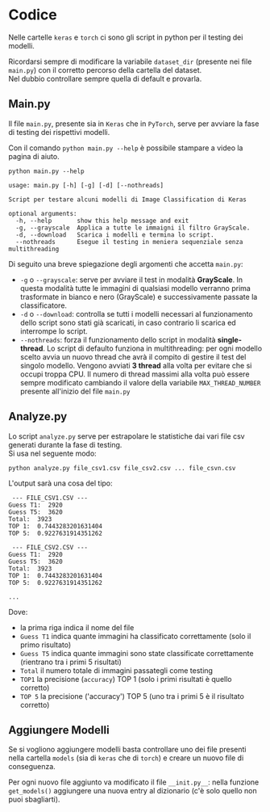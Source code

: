 # Codice

Nelle cartelle `keras` e `torch` ci sono gli script in python per il testing dei modelli.

Ricordarsi sempre di modificare la variabile `dataset_dir` (presente nei file `main.py`) con il corretto percorso della cartella del dataset.<br>
Nel dubbio controllare sempre quella di default e provarla.

## Main.py

Il file `main.py`, presente sia in `Keras` che in `PyTorch`, serve per avviare la fase di testing dei rispettivi modelli.

Con il comando `python main.py --help` è possibile stampare a video la pagina di aiuto.

```
python main.py --help

usage: main.py [-h] [-g] [-d] [--nothreads]

Script per testare alcuni modelli di Image Classification di Keras

optional arguments:
  -h, --help       show this help message and exit
  -g, --grayscale  Applica a tutte le immaigni il filtro GrayScale.
  -d, --download   Scarica i modelli e termina lo script.
  --nothreads      Esegue il testing in meniera sequenziale senza multithreading
```

Di seguito una breve spiegazione degli argomenti che accetta `main.py`:

* `-g` o `--grayscale`: serve per avviare il test in modalità **GrayScale**. In questa modalità tutte le immagini di qualsiasi modello verranno prima trasformate in bianco e nero (GrayScale) e successivamente passate la classificatore.
* `-d` o `--download`: controlla se tutti i modelli necessari al funzionamento dello script sono stati già scaricati, in caso contrario li scarica ed interrompe lo script.
* `--nothreads`: forza il funzionamento dello script in modalità **single-thread**. Lo script di defaulto funziona in multithreading: per ogni modello scelto avvia un nuovo thread che avrà il compito di gestire il test del singolo modello. Vengono avviati **3 thread** alla volta per evitare che si occupi troppa CPU. Il numero di thread massimi alla volta può essere sempre modificato cambiando il valore della variabile `MAX_THREAD_NUMBER` presente all'inizio del file `main.py`

## Analyze.py

Lo script `analyze.py` serve per estrapolare le statistiche dai vari file csv generati durante la fase di testing.<br>
Si usa nel seguente modo:

```
python analyze.py file_csv1.csv file_csv2.csv ... file_csvn.csv
```

L'output sarà una cosa del tipo:

```
 --- FILE_CSV1.CSV ---
Guess T1:  2920
Guess T5:  3620
Total:  3923
TOP 1:  0.7443283201631404
TOP 5:  0.9227631914351262

 --- FILE_CSV2.CSV ---
Guess T1:  2920
Guess T5:  3620
Total:  3923
TOP 1:  0.7443283201631404
TOP 5:  0.9227631914351262

...

```

Dove:

* la prima riga indica il nome del file
* `Guess T1` indica quante immagini ha classificato correttamente (solo il primo risultato)
* `Guess T5` indica quante immagini sono state classificate correttamente (rientrano tra i primi 5 risultati)
* `Total` il numero totale di immagini passategli come testing
* `TOP1` la precisione (`accuracy`) TOP 1 (solo i primi risultati è quello corretto)
* `TOP 5` la precisione ('accuracy') TOP 5 (uno tra i primi 5 è il risultato corretto)

## Aggiungere Modelli

Se si vogliono aggiungere modelli basta controllare uno dei file presenti nella cartella `models` (sia di `keras` che di `torch`) e creare un nuovo file di conseguenza.

Per ogni nuovo file aggiunto va modificato il file `__init.py__`: nella funzione `get_models()` aggiungere una nuova entry al dizionario (c'è solo quello non puoi sbagliarti).
